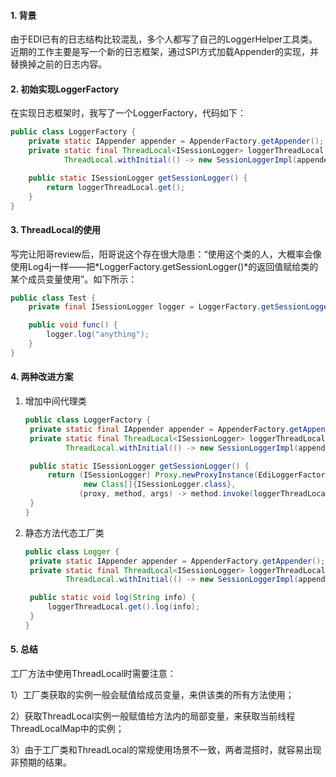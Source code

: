 <!-- date: 2019.11.08 21:29 -->
#### 1. 背景

由于EDI已有的日志结构比较混乱，多个人都写了自己的LoggerHelper工具类。近期的工作主要是写一个新的日志框架，通过SPI方式加载Appender的实现，并替换掉之前的日志内容。

#### 2. 初始实现LoggerFactory

在实现日志框架时，我写了一个LoggerFactory，代码如下：

```java
public class LoggerFactory {
    private static IAppender appender = AppenderFactory.getAppender();
    private static final ThreadLocal<ISessionLogger> loggerThreadLocal =
            ThreadLocal.withInitial(() -> new SessionLoggerImpl(appender));

    public static ISessionLogger getSessionLogger() {
        return loggerThreadLocal.get();
    }  
}
```

#### 3. ThreadLocal的使用

写完让阳哥review后，阳哥说这个存在很大隐患：“使用这个类的人，大概率会像使用Log4j一样——把*LoggerFactory.getSessionLogger()*的返回值赋给类的某个成员变量使用”。如下所示：

```java
public class Test {
    private final ISessionLogger logger = LoggerFactory.getSessionLogger();

    public void func() {
        logger.log("anything");
    }
}
```

#### 4. 两种改进方案

1. 增加中间代理类
   
   ```java
   public class LoggerFactory {
    private static final IAppender appender = AppenderFactory.getAppender();
    private static final ThreadLocal<ISessionLogger> loggerThreadLocal =
            ThreadLocal.withInitial(() -> new SessionLoggerImpl(appender));
   
    public static ISessionLogger getSessionLogger() {
        return (ISessionLogger) Proxy.newProxyInstance(EdiLoggerFactory.class.getClassLoader(),
                new Class[]{ISessionLogger.class}, 
               (proxy, method, args) -> method.invoke(loggerThreadLocal.get(), args));
    }
   }
   ```

2. 静态方法代态工厂类
   
   ```java
   public class Logger {
    private static IAppender appender = AppenderFactory.getAppender();
    private static final ThreadLocal<ISessionLogger> loggerThreadLocal =
            ThreadLocal.withInitial(() -> new SessionLoggerImpl(appender));
   
    public static void log(String info) {
        loggerThreadLocal.get().log(info);
    }    
   }
   ```
   
#### 5. 总结
   
工厂方法中使用ThreadLocal时需要注意：

1）工厂类获取的实例一般会赋值给成员变量，来供该类的所有方法使用；

2）获取ThreadLocal实例一般赋值给方法内的局部变量，来获取当前线程ThreadLocalMap中的实例；

3）由于工厂类和ThreadLocal的常规使用场景不一致，两者混搭时，就容易出现非预期的结果。
